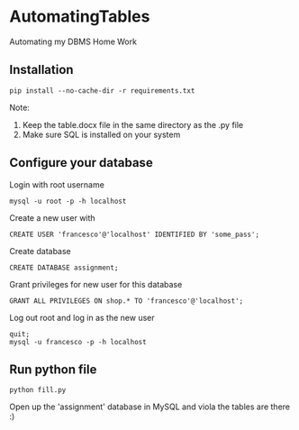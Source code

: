 # AutomatingTables
Automating my DBMS Home Work


## Installation
```
pip install --no-cache-dir -r requirements.txt
```
Note: 
1.  Keep the table.docx file in the same directory as the .py file
2.  Make sure SQL is installed on your system

## Configure your database
Login with root username
```
mysql -u root -p -h localhost
```
Create a new user with
```
CREATE USER 'francesco'@'localhost' IDENTIFIED BY 'some_pass';
```
Create database
```
CREATE DATABASE assignment;
```
Grant privileges for new user for this database
```
GRANT ALL PRIVILEGES ON shop.* TO 'francesco'@'localhost';
```
Log out root and log in as the new user
```
quit;
mysql -u francesco -p -h localhost
```
## Run python file
```
python fill.py
```

Open up the 'assignment' database in MySQL and viola the tables are there :)








